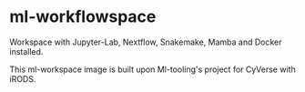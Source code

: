 # ml-workflowspace

Workspace with Jupyter-Lab, Nextflow, Snakemake, Mamba and Docker installed.

This ml-workspace image is built upon Ml-tooling's project for CyVerse with iRODS.

